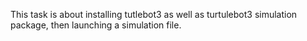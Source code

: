 This task is about installing tutlebot3 as well as turtulebot3 simulation package, then launching a simulation file.
